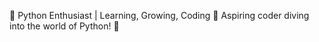 🐍 Python Enthusiast | Learning, Growing, Coding 🚀
Aspiring coder diving into the world of Python! 🌟
